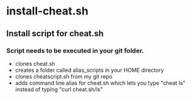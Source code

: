 # install-cheat.sh
## Install script for cheat.sh
### Script needs to be executed in your git folder.
+ clones cheat.sh
+ creates a folder called alias_scripts in your HOME directory
+ clones cheatscript.sh from my git repo
+ adds command line alias for cheat.sh which lets you type "cheat ls" instead of typing "curl cheat.sh/ls"
